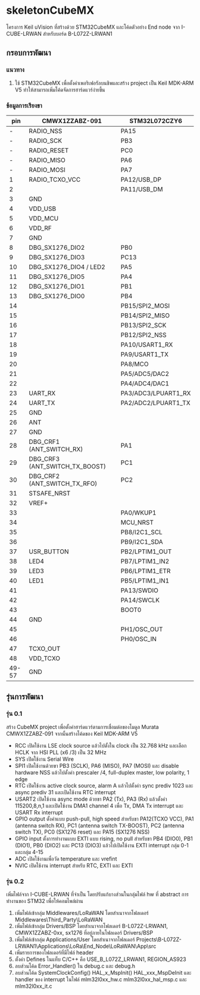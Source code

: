 # skeletonCubeMX
โครงการ Keil uVision ที่สร้างด้วย STM32CubeMX และโค้ดตัวอย่าง End node จาก I-CUBE-LRWAN สำหรับบอร์ด B-L072Z-LRWAN1

## กรอบการพัฒนา
### แนวทาง
1. ใช้ STM32CubeMX เพื่อตั้งค่าเพอริเฟอรัลบนชิพและสร้าง project เป็น Keil MDK-ARM V5 ทำให้สามารถเพิ่มโค้ดจัดการฮาร์ดแวร์ง่ายขึ้น

### ข้อมูลการเรียงขา
| pin | CMWX1ZZABZ-091 | STM32L072CZY6 |
|---|---|---|
| - | RADIO_NSS | PA15 |
| - | RADIO_SCK | PB3 |
| - | RADIO_RESET | PC0 |
| - | RADIO_MISO | PA6 |
| - | RADIO_MOSI | PA7 |
| 1 | RADIO_TCXO_VCC | PA12/USB_DP | 
| 2 | | PA11/USB_DM |
| 3 | GND | |
| 4 | VDD_USB| |
| 5 | VDD_MCU | |
| 6 | VDD_RF | |
| 7 | GND | |
| 8 | DBG_SX1276_DIO2 | PB0 |
| 9 | DBG_SX1276_DIO3 | PC13 |
| 10 | DBG_SX1276_DIO4 / LED2 | PA5 |
| 11 | DBG_SX1276_DIO5 | PA4 |
| 12 | DBG_SX1276_DIO1 | PB1 |
| 13 | DBG_SX1276_DIO0 | PB4 |
| 14 | | PB15/SPI2_MOSI |
| 15 | | PB14/SPI2_MISO |
| 16 | | PB13/SPI2_SCK |
| 17 | | PB12/SPI2_NSS |
| 18 | | PA10/USART1_RX |
| 19 | | PA9/USART1_TX |
| 20 | | PA8/MCO |
| 21 | | PA5/ADC5/DAC2 |
| 22 | | PA4/ADC4/DAC1 |
| 23 | UART_RX | PA3/ADC3/LPUART1_RX |
| 24 | UART_TX | PA2/ADC2/LPUART1_TX |
| 25 | GND | |
| 26 | ANT | |
| 27 | GND | |
| 28 | DBG_CRF1 (ANT_SWITCH_RX) | PA1 |
| 29 | DBG_CRF3 (ANT_SWITCH_TX_BOOST) | PC1 |
| 30 | DBG_CRF2 (ANT_SWITCH_TX_RFO) | PC2 |
| 31 | STSAFE_NRST | |
| 32 | VREF+ | |
| 33 | | PA0/WKUP1 |
| 34 | | MCU_NRST |
| 35 | | PB8/I2C1_SCL |
| 36 | | PB9/I2C1_SDA |
| 37 | USR_BUTTON | PB2/LPTIM1_OUT |
| 38 | LED4 | PB7/LPTIM1_IN2 |
| 39 | LED3 | PB6/LPTIM1_ETR |
| 40 | LED1 | PB5/LPTIM1_IN1 |
| 41 | | PA13/SWDIO |
| 42 | | PA14/SWCLK |
| 43 | | BOOT0 |
| 44 | GND | |
| 45 | | PH1/OSC_OUT |
| 46 | | PH0/OSC_IN |
| 47 | TCXO_OUT | |
| 48 | VDD_TCXO | |
| 49-57 | GND | |

## รุ่นการพัฒนา
### รุ่น 0.1
สร้าง CubeMX project เพื่อตั้งค่าฮาร์ดแวร์ตามการเชื่อมต่อของโมดูล Murata CMWX1ZZABZ-091 จากนั้นสร้างโค้ดของ Keil MDK-ARM V5
- RCC เปิดใช้งาน LSE clock source แล้วไปตั้งใน clock เป็น 32.768 kHz และเลือก HCLK จาก HSI PLL (x6 /3) เป็น 32 MHz 
- SYS เปิดใช้งาน Serial Wire
- SPI1 เปิดใช้งานด้วยขา PB3 (SCLK), PA6 (MISO), PA7 (MOSI) และ disable hardware NSS แล้วไปตั้งค่า prescaler /4, full-duplex master, low polarity, 1 edge
- RTC เปิดใช้งาน active clock source, alarm A แล้วไปตั้งค่า sync prediv 1023 และ async prediv 31 และเปิดใช้งาน RTC interrupt
- USART2 เปิดใช้งาน async mode ด้วยขา PA2 (Tx), PA3 (Rx) แล้วตั้งค่า 115200,8,n,1 และเปิดใช้งาน DMA1 channel 4 เพื่อ Tx, DMA Tx interrupt และ USART Rx interrupt
- GPIO output ตั้งค่าแบบ push-pull, high speed สำหรับขา  PA12(TCXO VCC), PA1 (antenna switch RX), PC1 (antenna switch TX-BOOST), PC2 (antenna switch TX), PC0 (SX1276 reset) และ PA15 (SX1276 NSS)
- GPIO input ตั้งการทำงานแบบ EXTI แบบ rising, no pull สำหรับขา PB4 (DIO0), PB1 (DIO1), PB0 (DIO2) และ PC13 (DIO3) แล้วไปเปิดใช้งาน EXTI interrupt กลุ่ม 0-1 และกลุ่ม 4-15
- ADC เปิดใช้งานเพื่อวัด temperature และ vrefint
- NVIC เปิดใช้งาน interrupt สำหรับ RTC, EXTI และ EXTI

### รุ่น 0.2
เพิ่มไฟล์จาก I-CUBE-LRWAN ที่จำเป็น โดยปรับแก้บางส่วนในกลุ่มไฟล์ hw ที่ abstract การทำงานของ STM32 เพื่อให้คอมไพล์ผ่าน
1. เพิ่มไฟล์เข้ากลุ่ม Middlewares/LoRaWAN โดยสำเนาจากโฟลเดอร์ Middlewares\Third_Party\LoRaWAN
2. เพิ่มไฟล์เข้ากลุ่ม Drivers/BSP โดยสำเนาจากโฟลเดอร์ B-L072Z-LRWAN1, CMWX1ZZABZ-0xx, sx1276 ที่อยู่ภายในโฟลเดอร์ Drivers/BSP
3. เพิ่มไฟล์เข้ากลุ่ม Applications/User โดยสำเนาจากโฟลเดอร์ Projects\B-L072Z-LRWAN1\Applications\LoRa\End_Node\LoRaWAN\App\src
4. เพิ่มรายการของโฟลเดอร์ที่มีไฟล์ header
5. ตั้งค่า Defines ในแท็บ C/C++ คือ USE_B_L072Z_LRWAN1, REGION_AS923
6. ลบส่วนโค้ด Error_Handler() ใน debug.c และ debug.h
7. ลบส่วนโค้ด SystemClockConfig() HAL_x_MspInit() HAL_xxx_MspDeInit และ handler ของ interrupt ในไฟล์ mlm32l0xx_hw.c mlm32l0xx_hal_msp.c และ mlm32l0xx_it.c

